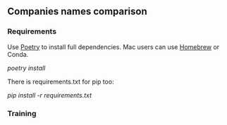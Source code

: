 ## Companies names comparison

### Requirements
Use [Poetry](https://python-poetry.org) to install full dependencies. Mac users can use [Homebrew](https://formulae.brew.sh/formula/poetry) or Conda.

*poetry install*

There is requirements.txt for pip too:

*pip install -r requirements.txt*

### Training

